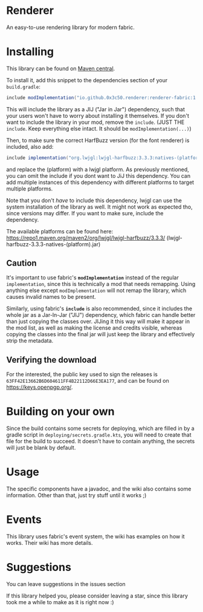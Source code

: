 # Renderer
An easy-to-use rendering library for modern fabric.

# Installing
This library can be found on [Maven central](https://central.sonatype.com/artifact/io.github.0x3c50.renderer/renderer-fabric).

To install it, add this snippet to the dependencies section of your `build.gradle`:
<!-- CHANGE VERSION HERE!!!! -->
```groovy
include modImplementation("io.github.0x3c50.renderer:renderer-fabric:1.2.6.1")
```
This will include the library as a JIJ ("Jar in Jar") dependency, such that your users won't have to worry about installing it themselves.
If you don't want to include the library in your mod, remove the `include`. (JUST THE `include`. Keep everything else intact. It should be `modImplementation(...)`)

Then, to make sure the correct HarfBuzz version (for the font renderer) is included, also add:
```groovy
include implementation("org.lwjgl:lwjgl-harfbuzz:3.3.3:natives-(platform)")
```
and replace the (platform) with a lwjgl platform. As previously mentioned, you can omit the include if you dont want to JiJ this dependency.
You can add multiple instances of this dependency with different platforms to target multiple platforms.

Note that you don't *have* to include this dependency, lwjgl can use the system installation of the library as well. It might not work as expected tho, since versions may differ. If you want to make sure, include the dependency.

The available platforms can be found here: https://repo1.maven.org/maven2/org/lwjgl/lwjgl-harfbuzz/3.3.3/ (lwjgl-harfbuzz-3.3.3-natives-(platform).jar)

## Caution
It's important to use fabric's **`modImplementation`** instead of the regular `implementation`, since this is technically a mod that needs remapping. Using anything else except `modImplementation` will not remap the library, which causes invalid names to be present.

Similarly, using fabric's **`include`** is also recommended, since it includes the whole jar as a Jar-In-Jar ("JIJ") dependency, which fabric can handle better than just copying the classes over. JIJing it this way will make it appear in the mod list, as well as making the license and credits visible, whereas copying the classes into the final jar will just keep the library and effectively strip the metadata.

## Verifying the download
For the interested, the public key used to sign the releases is `63FF42E13662B6D604611FF4B22112D66E3EA177`, and can be found on https://keys.openpgp.org/.

# Building on your own
Since the build contains some secrets for deploying, which are filled in by a gradle script in `deploying/secrets.gradle.kts`, you will need to create that file for the build to succeed.
It doesn't have to contain anything, the secrets will just be blank by default.

# Usage
The specific components have a javadoc, and the wiki also contains some information. Other than that, just try stuff until it works ;)

# Events
This library uses fabric's event system, the wiki has examples on how it works. Their wiki has more details.

# Suggestions
You can leave suggestions in the issues section

If this library helped you, please consider leaving a star, since this library took me a while to make as it is right now :)
